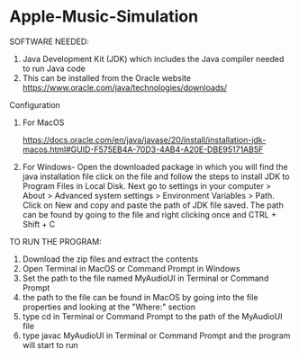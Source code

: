 # Apple-Music-Simulation
SOFTWARE NEEDED:
1. Java Development Kit (JDK) which includes the Java compiler needed to run Java code
2. This can be installed from the Oracle website
   https://www.oracle.com/java/technologies/downloads/
   
Configuration
1. For MacOS
   
   https://docs.oracle.com/en/java/javase/20/install/installation-jdk-macos.html#GUID-F575EB4A-70D3-4AB4-A20E-DBE95171AB5F
   
3. For Windows- Open the downloaded package in which you will find the java installation file click on the file and follow the steps to install JDK to Program Files in Local Disk. Next go to settings in your computer > About > Advanced system settings > Environment Variables > Path. Click on New and copy and paste the path of JDK file saved. The path can be found by going to the file and right clicking once and CTRL + Shift + C

TO RUN THE PROGRAM:
1. Download the zip files and extract the contents
2. Open Terminal in MacOS or Command Prompt in Windows
3. Set the path to the file named MyAudioUI in Terminal or Command Prompt
4. the path to the file can be found in MacOS by going into the file properties and looking at the "Where:" section
5. type cd in Terminal or Command Prompt to the path of the MyAudioUI file
6. type javac MyAudioUI in Terminal or Command Prompt and the program will start to run
